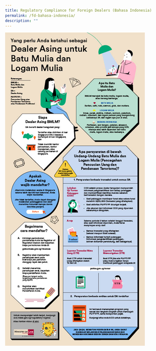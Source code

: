 ```yaml
---
title: Regulatory Compliance for Foreign Dealers (Bahasa Indonesia)
permalink: /fd-bahasa-indonesia/
description: ""
---
```

<a href="/files/FD-Bahasa-Indonesia.pdf" target="_blank"><img src="/images/FD-Bahasa_Indonesia.jpg"></a>
